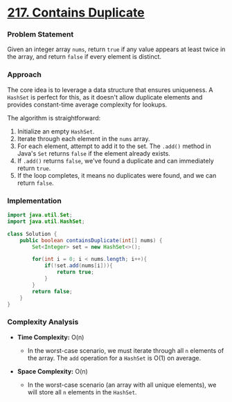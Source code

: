 # <a href="https://leetcode.com/problems/contains-duplicate/" target="_blank">217. Contains Duplicate</a>

### Problem Statement
Given an integer array `nums`, return `true` if any value appears at least twice in the array, and return `false` if every element is distinct.

### Approach
The core idea is to leverage a data structure that ensures uniqueness. A `HashSet` is perfect for this, as it doesn't allow duplicate elements and provides constant-time average complexity for lookups.

The algorithm is straightforward:
1.  Initialize an empty `HashSet`.
2.  Iterate through each element in the `nums` array.
3.  For each element, attempt to add it to the set. The `.add()` method in Java's `Set` returns `false` if the element already exists.
4.  If `.add()` returns `false`, we've found a duplicate and can immediately return `true`.
5.  If the loop completes, it means no duplicates were found, and we can return `false`.

### Implementation
```java
import java.util.Set;
import java.util.HashSet;

class Solution {
    public boolean containsDuplicate(int[] nums) {
        Set<Integer> set = new HashSet<>();

        for(int i = 0; i < nums.length; i++){
            if(!set.add(nums[i])){
                return true;
            }
        }
        return false;
    }
}
``` 

### Complexity Analysis
- **Time Complexity:** O(n)
  - In the worst-case scenario, we must iterate through all `n` elements of the array. The `add` operation for a `HashSet` is O(1) on average.

- **Space Complexity:** O(n)
  - In the worst-case scenario (an array with all unique elements), we will store all `n` elements in the `HashSet`.
